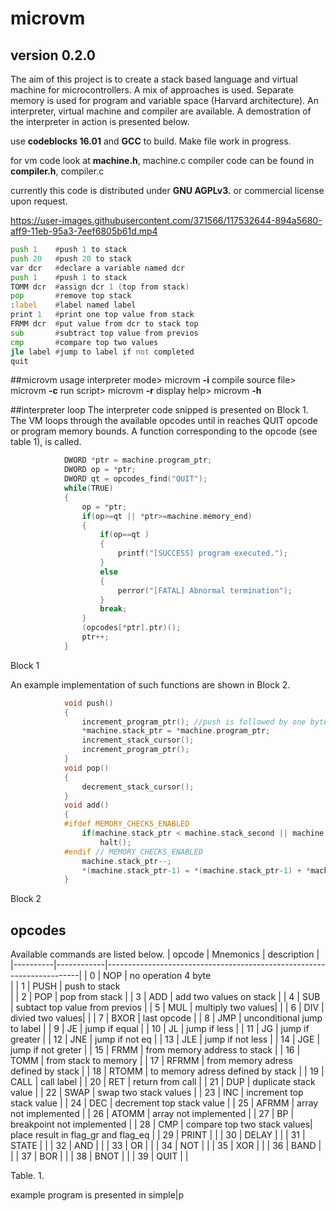 # microvm
## version 0.2.0
The aim of this project is to create a stack based language and virtual machine for microcontrollers. A mix of approaches is used. 
Separate memory is used for program and variable space (Harvard architecture). An interpreter, virtual machine and compiler are available. A demostration of the interpreter in action is presented below.

use **codeblocks 16.01**  and **GCC** to build.  Make file work in progress.

for vm code look at **machine.h**, machine.c
compiler code can be found in **compiler.h**, compiler.c

currently this code is distributed under **GNU AGPLv3.** or commercial license upon request.


https://user-images.githubusercontent.com/371566/117532644-894a5680-aff9-11eb-95a3-7eef6805b61d.mp4
```asm
push 1    #push 1 to stack
push 20   #push 20 to stack
var dcr   #declare a variable named dcr
push 1    #push 1 to stack
TOMM dcr  #assign dcr 1 (top from stack)
pop       #remove top stack   
:label    #label named label
print 1   #print one top value from stack 
FRMM dcr  #put value from dcr to stack top
sub       #subtract top value from previos
cmp       #compare top two values
jle label #jump to label if not completed
quit
```
##microvm usage
interpreter mode>    microvm **-i** 
compile source file> microvm **-c** <source> <destination>
run script>          microvm **-r**  <binary> 
display help>        microvm **-h**

##interpreter loop
The interpreter code snipped is presented on Block 1. The VM loops through the available opcodes until in reaches QUIT opcode or program memory bounds. A function corresponding to the opcode (see table 1), is called.
```C
            DWORD *ptr = machine.program_ptr;
            DWORD op = *ptr;
            DWORD qt = opcodes_find("QUIT");
            while(TRUE)
            {
                op = *ptr;         
                if(op>=qt || *ptr>=machine.memory_end)
                {
                    if(op==qt )
                    {
                        printf("[SUCCESS] program executed.");
                    }
                    else
                    {
                        perror("[FATAL] Abnormal termination");
                    }
                    break;
                }
                (opcodes[*ptr].ptr)();
                ptr++;
            }
```
Block 1

An example implementation of such functions are shown in Block 2.
```C
            void push() 
            {
                increment_program_ptr(); //push is followed by one byte, so increment to skip argument
                *machine.stack_ptr = *machine.program_ptr;
                increment_stack_cursor();
                increment_program_ptr();
            }
            void pop()
            {
                decrement_stack_cursor();
            }
            void add() 
            {
            #ifdef MEMORY_CHECKS_ENABLED
                if(machine.stack_ptr < machine.stack_second || machine.stack_ptr >= machine.stack_end)
                    halt();
            #endif // MEMORY_CHECKS_ENABLED
                machine.stack_ptr--;
                *(machine.stack_ptr-1) = *(machine.stack_ptr-1) + *machine.stack_ptr;
            }
```
Block 2

## opcodes

Available commands are listed below.
|   opcode |  Mnemonics |      description |
|----------|------------|-----------------------------------------------------------------------|
|     0  |  NOP      |       no operation 4 byte <BR>								|
|     1  |  PUSH     |      push to stack  <BR>                                                 |
|     2  |  POP      |       pop from stack                                                     |
|     3  |  ADD      |       add two values on stack                                            |
|     4  |  SUB      |       subtact top value from previos                                     |
|     5  |  MUL      |       multiply two values|                                               |
|     6  |  DIV      |       divied two values|                                                 |
|     7  |  BXOR     |       last opcode                                                        |
|     8  |  JMP      |       unconditional jump to label                                        |
|     9  |  JE       |       jump if equal                                                      |
|     10 |  JL       |       jump if less                                                       |
|     11 |  JG       |       jump if greater                                                    |
|     12 |  JNE      |       jump if not eq                                                     |
|     13 |  JLE      |       jump if not less                                                   |
|     14 |  JGE      |       jump if not greter                                                 |
|     15 |  FRMM     |       from memory address to stack                                       |
|     16 |  TOMM     |       from stack to memory                                               |
|     17 |  RFRMM    |       from memory adress defined by stack                                |
|     18 |  RTOMM    |       to memory adress defined by stack                                  |
|     19 |  CALL     |       call label                                                         |
|     20 |  RET      |       return from call                                                   |
|     21 |  DUP      |       duplicate stack value                                              |
|     22 |  SWAP     |       swap two stack values                                              |
|     23 |  INC      |       increment top stack value                                          |
|     24 |  DEC      |       decrement top stack value                                          |
|     25 |  AFRMM    |       array not implemented                                              |
|     26 |  ATOMM    |       array not implemented                                              |
|     27 |  BP       |       breakpoint not implemented                                         |
|     28 |  CMP      |       compare top two stack values| place result in flag_gr and flag_eq  |
|     29 |  PRINT    |                                                                          |
|     30 |  DELAY    |                                                                          |
|     31 |  STATE    |                                                                          |
|     32 |  AND      |                                                                          |
|     33 |  OR       |                                                                          |
|     34 |  NOT      |                                                                          |
|     35 |  XOR      |                                                                          |
|     36 |  BAND     |                                                                          |
|     37 |  BOR      |                                                                          |
|     38 |  BNOT     |                                                                          |
|     39 |  QUIT     |                                                                          |

Table. 1.
      
example program is presented in simple|p
